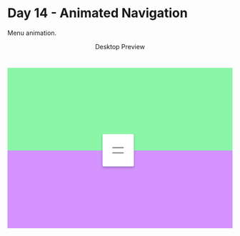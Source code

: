 # Day 14 - Animated Navigation

Menu animation.

<p align="center">Desktop Preview</p>
<h1 align="center">
  <img alt="Desktop preview" src="imgs/preview-imgs/desktop.gif" />
</h1>
